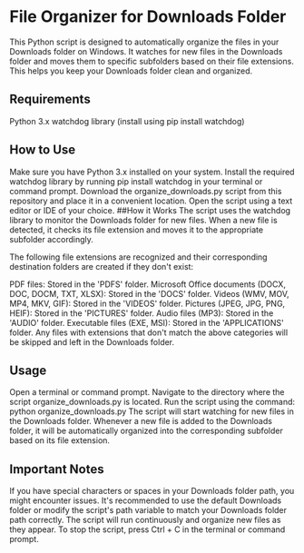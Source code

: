 # File Organizer for Downloads Folder
This Python script is designed to automatically organize the files in your Downloads folder on Windows. It watches for new files in the Downloads folder and moves them to specific subfolders based on their file extensions. This helps you keep your Downloads folder clean and organized.

## Requirements
Python 3.x
watchdog library (install using pip install watchdog)
## How to Use
Make sure you have Python 3.x installed on your system.
Install the required watchdog library by running pip install watchdog in your terminal or command prompt.
Download the organize_downloads.py script from this repository and place it in a convenient location.
Open the script using a text editor or IDE of your choice.
##How it Works
The script uses the watchdog library to monitor the Downloads folder for new files. When a new file is detected, it checks its file extension and moves it to the appropriate subfolder accordingly.

The following file extensions are recognized and their corresponding destination folders are created if they don't exist:

PDF files: Stored in the 'PDFS' folder.
Microsoft Office documents (DOCX, DOC, DOCM, TXT, XLSX): Stored in the 'DOCS' folder.
Videos (WMV, MOV, MP4, MKV, GIF): Stored in the 'VIDEOS' folder.
Pictures (JPEG, JPG, PNG, HEIF): Stored in the 'PICTURES' folder.
Audio files (MP3): Stored in the 'AUDIO' folder.
Executable files (EXE, MSI): Stored in the 'APPLICATIONS' folder.
Any files with extensions that don't match the above categories will be skipped and left in the Downloads folder.

## Usage
Open a terminal or command prompt.
Navigate to the directory where the script organize_downloads.py is located.
Run the script using the command: python organize_downloads.py
The script will start watching for new files in the Downloads folder.
Whenever a new file is added to the Downloads folder, it will be automatically organized into the corresponding subfolder based on its file extension.
## Important Notes
If you have special characters or spaces in your Downloads folder path, you might encounter issues. It's recommended to use the default Downloads folder or modify the script's path variable to match your Downloads folder path correctly.
The script will run continuously and organize new files as they appear. To stop the script, press Ctrl + C in the terminal or command prompt.

